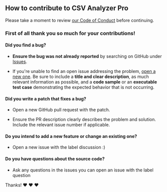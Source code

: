 ## How to contribute to CSV Analyzer Pro

Please take a moment to review [our Code of Conduct](https://github.com/flaminggenius/CSVAnalyzerPro/blob/master/CODE_OF_CONDUCT.md) before continuing.

### First of all thank you so much for your contributions!

#### **Did you find a bug?**

* **Ensure the bug was not already reported** by searching on GitHub under [Issues](https://github.com/flaminggenius/CSVAnalyzerPro/issues).

* If you're unable to find an open issue addressing the problem, [open a new one](https://github.com/flaminggenius/CSVAnalyzerPro/issues/new). Be sure to include a **title and clear description**, as much relevant information as possible, and a **code sample** or an **executable test case** demonstrating the expected behavior that is not occurring.

#### **Did you write a patch that fixes a bug?**

* Open a new GitHub pull request with the patch.

* Ensure the PR description clearly describes the problem and solution. Include the relevant issue number if applicable.

#### **Do you intend to add a new feature or change an existing one?**

* Open a new issue with the label discussion :)

#### **Do you have questions about the source code?**

* Ask any questions in the issues you can open an issue with the label question

Thanks! :heart: :heart: :heart:
